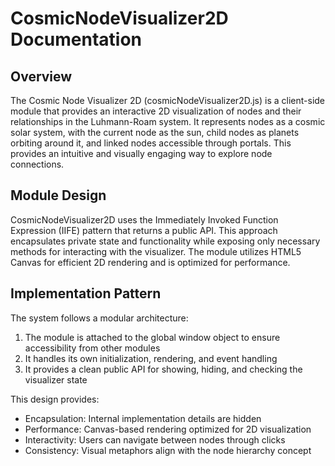 # CosmicNodeVisualizer2D Documentation

## Overview

The Cosmic Node Visualizer 2D (cosmicNodeVisualizer2D.js) is a client-side module that provides an interactive 2D visualization of nodes and their relationships in the Luhmann-Roam system. It represents nodes as a cosmic solar system, with the current node as the sun, child nodes as planets orbiting around it, and linked nodes accessible through portals. This provides an intuitive and visually engaging way to explore node connections.

## Module Design
CosmicNodeVisualizer2D uses the Immediately Invoked Function Expression (IIFE) pattern that returns a public API. This approach encapsulates private state and functionality while exposing only necessary methods for interacting with the visualizer. The module utilizes HTML5 Canvas for efficient 2D rendering and is optimized for performance.

## Implementation Pattern

The system follows a modular architecture:
1. The module is attached to the global window object to ensure accessibility from other modules
2. It handles its own initialization, rendering, and event handling
3. It provides a clean public API for showing, hiding, and checking the visualizer state

This design provides:
- Encapsulation: Internal implementation details are hidden
- Performance: Canvas-based rendering optimized for 2D visualization
- Interactivity: Users can navigate between nodes through clicks
- Consistency: Visual metaphors align with the node hierarchy concept
